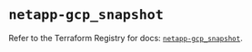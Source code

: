 # `netapp-gcp_snapshot`

Refer to the Terraform Registry for docs: [`netapp-gcp_snapshot`](https://registry.terraform.io/providers/netapp/netapp-gcp/24.6.0/docs/resources/snapshot).
